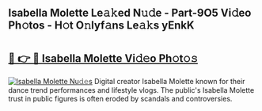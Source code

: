 ## Isabella Molette Le𝚊𝚔ed N𝚞𝚍e - Part-9O5 Vi𝚍eo Ph𝚘tos - H𝚘t O𝚗lyf𝚊ns Le𝚊𝚔s yEnkK

# <h2><a href="http://hf08hgi.feru.top/?c=Isabella+Molette">🔗 👉 🔴 Isabella Molette Vi𝚍𝚎o Ph𝚘t𝚘𝚜</a></h2>

[![Isabella Molette Nu𝚍𝚎s](https://i.imgur.com/0TWrTi3.gif)](http://hf08hgi.feru.top/?c=Isabella+Molette)
Digital creator Isabella Molette known for their dance trend performances and lifestyle vlogs. The public's Isabella Molette trust in public figures is often eroded by scandals and controversies. 

